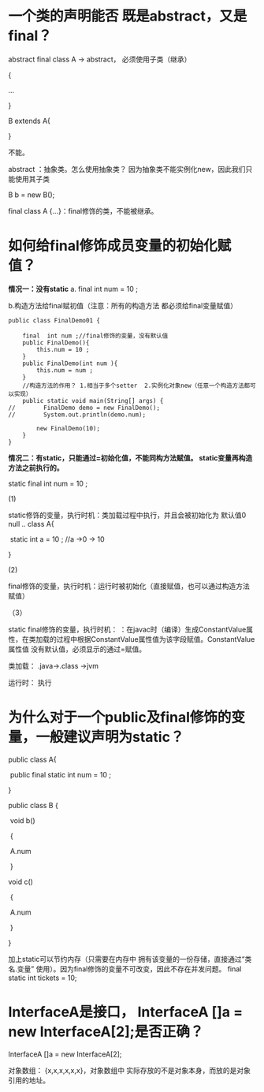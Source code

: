 

# 一个类的声明能否 既是abstract，又是final？

abstract final class A   ->  abstract， 必须使用子类（继承）

{

  ...

}

B extends A{

}

不能。

abstract ：抽象类。怎么使用抽象类？  因为抽象类不能实例化new，因此我们只能使用其子类

B b = new B();



 final class A  {...}：final修饰的类，不能被继承。



# 如何给final修饰成员变量的初始化赋值？

**情况一：没有static**
a.	final  int num = 10 ;

b.构造方法给final赋初值（注意：所有的构造方法 都必须给final变量赋值）

```
public class FinalDemo01 {

    final  int num ;//final修饰的变量，没有默认值
    public FinalDemo(){
        this.num = 10 ;
    }
    public FinalDemo(int num ){
        this.num = num ;
    }
    //构造方法的作用？ 1.相当于多个setter  2.实例化对象new（任意一个构造方法都可以实现）
    public static void main(String[] args) {
//        FinalDemo demo = new FinalDemo();
//        System.out.println(demo.num);

        new FinalDemo(10);
    }
}
```





**情况二：有static，只能通过=初始化值，不能同构方法赋值。 static变量再构造方法之前执行的。**

static final  int num = 10 ;

(1)

static修饰的变量，执行时机：类加载过程中执行，并且会被初始化为 默认值0 null ..
class A{

​	static int a = 10 ; //a ->0 -> 10

}

(2)

final修饰的变量，执行时机：运行时被初始化（直接赋值，也可以通过构造方法赋值）

（3）

static final修饰的变量，执行时机： ：在javac时（编译）生成ConstantValue属性，在类加载的过程中根据ConstantValue属性值为该字段赋值。ConstantValue属性值 没有默认值，必须显示的通过=赋值。

类加载： .java->.class ->jvm

运行时： 执行





# 为什么对于一个public及final修饰的变量，一般建议声明为static？

public class A{

​	 public final static  int num = 10 ;

}

public class B
{

​     void b()

​	{

​	     A.num 

​	}    

void c()

​	{

​       A.num 

​	}

}

加上static可以节约内存（只需要在内存中 拥有该变量的一份存储，直接通过“类名.变量” 使用）。因为final修饰的变量不可改变，因此不存在并发问题。
final static int tickets = 10;



# InterfaceA是接口， InterfaceA  []a = new InterfaceA[2];是否正确？

InterfaceA  []a = new InterfaceA[2];

对象数组： {x,x,x,x,x,x}，对象数组中 实际存放的不是对象本身，而放的是对象引用的地址。







 



 

 